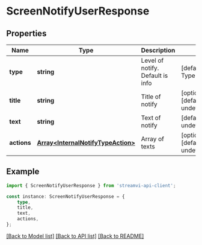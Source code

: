 # ScreenNotifyUserResponse


## Properties

Name | Type | Description | Notes
------------ | ------------- | ------------- | -------------
**type** | **string** | Level of notify. Default is info | [default to TypeEnum_Info]
**title** | **string** | Title of notify | [optional] [default to undefined]
**text** | **string** | Text of notify | [default to undefined]
**actions** | [**Array&lt;InternalNotifyTypeAction&gt;**](InternalNotifyTypeAction.md) | Array of texts | [optional] [default to undefined]

## Example

```typescript
import { ScreenNotifyUserResponse } from 'streamvi-api-client';

const instance: ScreenNotifyUserResponse = {
    type,
    title,
    text,
    actions,
};
```

[[Back to Model list]](../README.md#documentation-for-models) [[Back to API list]](../README.md#documentation-for-api-endpoints) [[Back to README]](../README.md)
